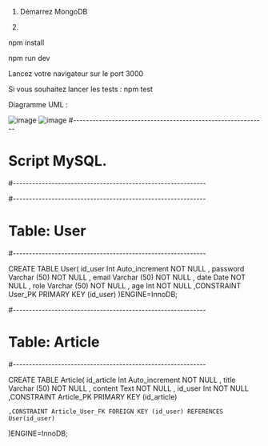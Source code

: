 1. Démarrez MongoDB

2.

npm install

npm run dev

Lancez votre navigateur sur le port 3000

Si vous souhaitez lancer les tests : npm test

Diagramme UML :

![image](https://github.com/user-attachments/assets/c66c1393-12ca-451a-be6b-8ac35d13f4c4)
![image](https://github.com/user-attachments/assets/1ef4198f-658f-4656-963d-5ca8c9c3b3be)
#------------------------------------------------------------
#        Script MySQL.
#------------------------------------------------------------


#------------------------------------------------------------
# Table: User
#------------------------------------------------------------

CREATE TABLE User(
        id_user  Int  Auto_increment  NOT NULL ,
        password Varchar (50) NOT NULL ,
        email    Varchar (50) NOT NULL ,
        date     Date NOT NULL ,
        role     Varchar (50) NOT NULL ,
        age      Int NOT NULL
	,CONSTRAINT User_PK PRIMARY KEY (id_user)
)ENGINE=InnoDB;


#------------------------------------------------------------
# Table: Article
#------------------------------------------------------------

CREATE TABLE Article(
        id_article Int  Auto_increment  NOT NULL ,
        title      Varchar (50) NOT NULL ,
        content    Text NOT NULL ,
        id_user    Int NOT NULL
	,CONSTRAINT Article_PK PRIMARY KEY (id_article)

	,CONSTRAINT Article_User_FK FOREIGN KEY (id_user) REFERENCES User(id_user)
)ENGINE=InnoDB;

